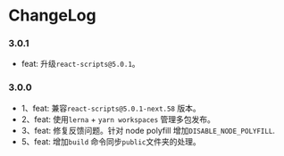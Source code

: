 # ChangeLog

### 3.0.1

- feat: 升级`react-scripts@5.0.1`。

### 3.0.0

- 1、feat: 兼容`react-scripts@5.0.1-next.58` 版本。
- 2、feat: 使用`lerna` + `yarn workspaces` 管理多包发布。
- 3、feat: 修复反馈问题。针对 node polyfill 增加`DISABLE_NODE_POLYFILL`.
- 5、feat: 增加`build` 命令同步`public`文件夹的处理。
